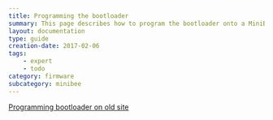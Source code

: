 ```yaml
---
title: Programming the bootloader
summary: This page describes how to program the bootloader onto a MiniBee board
layout: documentation
type: guide
creation-date: 2017-02-06
tags: 
    - expert
    - todo
category: firmware
subcategory: minibee
---
```



[Programming bootloader on old site](https://docs.sensestage.eu/minibee-reva-programming-the-bootloader)





